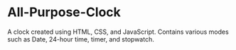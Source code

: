 # All-Purpose-Clock
A clock created using HTML, CSS, and JavaScript. Contains various modes such as Date, 24-hour time, timer, and stopwatch.
